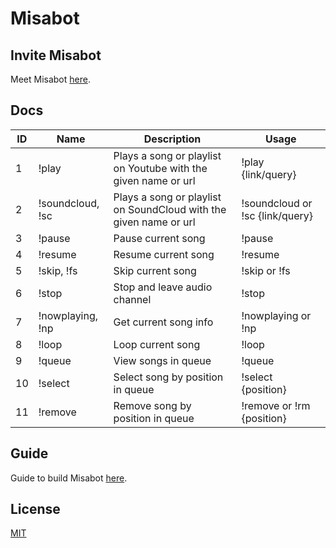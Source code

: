 # Misabot

## Invite Misabot
Meet Misabot [here](https://misabotapp.herokuapp.com).

## Docs
| ID | Name             | Description                             | Usage                                                     |
|----|------------------|-----------------------------------------|-----------------------------------------------------------|
| 1  | !play            | Plays a song or playlist on Youtube with the given name or url | !play {link/query}                 |
| 2  | !soundcloud, !sc | Plays a song or playlist on SoundCloud with the given name or url | !soundcloud or !sc {link/query} |
| 3  | !pause           | Pause current song                      | !pause                                                    |
| 4  | !resume          | Resume current song                     | !resume                                                   |
| 5  | !skip, !fs       | Skip current song                       | !skip or !fs                                              |
| 6  | !stop            | Stop and leave audio channel            | !stop                                                     |
| 7  | !nowplaying, !np | Get current song info                   | !nowplaying or !np                                        |
| 8  | !loop            | Loop current song                       | !loop                                                     |
| 9  | !queue           | View songs in queue                     | !queue                                                    |
| 10 | !select          | Select song by position in queue        | !select {position}                                        |
| 11 | !remove          | Remove song by position in queue        | !remove or !rm {position}                                 |

## Guide
Guide to build Misabot [here](https://viblo.asia/p/tao-mot-discord-bot-phat-nhac-don-gian-bang-nodejs-typescript-va-deploy-len-heroku-Qbq5QE935D8).

## License
[MIT](https://choosealicense.com/licenses/mit/)